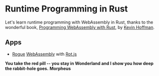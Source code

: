 # Runtime Programming in Rust

Let's learn runtime programming with WebAssembly
in Rust, thanks to the wonderful book,
[Programming WebAssembly with Rust], by [Kevin Hoffman].

## Apps

- [Rogue] [WebAssembly](ch04) with [Rot.js]

**You take the red pill -- you stay in Wonderland and I show you
how deep the rabbit-hole goes.** **Morpheus**

[programming webassembly with rust]: https://pragprog.com/titles/khrust/programming-webassembly-with-rust/
[kevin hoffman]: https://twitter.com/KevinHoffman
[rogue]: https://en.wikipedia.org/wiki/Rogue_(video_game)
[rot.js]: http://roguebasin.com/index.php/Rot.js_tutorial
